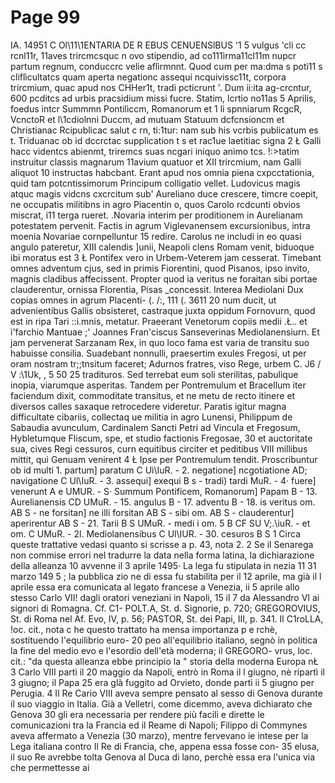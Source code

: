 # Page 99

IA. 14951 C Ol\11\1ENTARIA DE R EBUS CENUENSlBUS '1 5 vulgus 'cli cc rcnl11r, 11aves trircmcsquc n ovo stipendio, ad co111ìrma11cl11m nupcr partum regnum, conduccrc velie aflìrmnnt. Quod cum per ma:dma s poti11 s cliflìcultatcs quam aperta negationc assequi ncquivissc11t, corpora trircmium, quac apud nos CHHer1t, tradi pcticrunt '. Dum ii:ita ag-crcntur, 600 pcditcs ad urbis pracsidium missi fucre. Statim, lcrtio no11as 5 Aprilis, foedus intcr Summmn Pontilìccm, Romanorum et 1 li spnniarum RcgcR, VcnctoR et l\1cdiolnni Duccm, ad mutuam Statuum dcfcnsioncm et Christianac Rcipublicac salut c rn, ti:1tur: nam sub his vcrbis publicatum es t. Triduanac ob id dccrctac supplication t s et rac1ue laetitiac signa 2 Ł Galli hacc videntcs abienmt, triremcs suas ncgari iniquo animo tcs. !:>tatim instruitur classis magnarum 11avium quatuor et XII trircmium, nam Galli aliquot 10 instructas habcbant. Erant apud nos omnia piena cxpcctationia, quid tam potcntissimorum Principum colligatio vellet. Ludovicus magis atquc magis vidcns cxcrcitum sub' Aureliano duce crescere, timcre coepit, ne occupatis militibns in agro Piacentin o, quos Carolo rcdcunti obvios miscrat, i11 terga rueret. .Novaria interim per proditionem in Aurelianam potestatem pervenit. Factis in agrum Viglevanensem excursionibus, intra moenia Novariae cornpelluntur 15 redire. Carolus ne includi in eo quasi angulo pateretur, XIII calendis ]unii, Neapoli clens Romam venit, biduoque ibi moratus est 3 Ł Pontifex vero in Urbem-Veterem jam cesserat. Timebant omnes adventum cjus, sed in primis Fiorentini, quod Pisanos, ipso invito, magnis cladibus affecissent. Propter quod ia veritus ne foraitan sibi portae clauderentur, ornissa Florentia, Pisas _concessit. lnterea Mediolani Dux copias omnes in agrum Placenti- (. /:, 111 (. 3611 20 num ducit, ut advenientibus Gallis obsisteret, castraque juxta oppidum Fornovurn, quod est in ripa Tari ::i.mnis, metatur. Praeerant Venetorum copiis medii .Ł.. et ì\'farchio Mantuae ;' Joannes Fran'ciscus Sanseverinas Mediolanensiurn. Et jam pervenerat Sarzanam Rex, in quo loco fama est varia de transitu suo habuisse consilia. Suadebant nonnulli, praesertim exules Fregosi, ut per oram nostram tr;;tnsitum faceret; Adurnos fratres, viso Rege, urbem C. J6 / V :\1Uk, , 5 50 25 tradituros. Sed terrebat eum soli sterilitas, pabulique inopia, viarumque asperitas. Tandem per Pontremulum et Bracellum iter faciendum dixit, commoditate transitus, et ne metu de recto itinere et diversos calles saxaque retrocedere videretur. Paratis igitur magna difficultate cibariis, collectaq ue militia in agro Lunensi, Philippum de Sabaudia avunculum, Cardinalem Sancti Petri ad Vincula et Fregosum, Hybletumque Fliscum, spe, et studio factionis Fregosae, 30 et auctoritate sua, cives Regi cessuros, curn equitibus circiter et peditibus VIII millibus mittit, qui Genuam venirent 4 Ł Ipse per Pontremulum tendit. Proscribuntur ob id multi 1. partum] paratum C Uì\IuR. - 2. negatione] ncgotiatione AD; navigatione C Ul\IuR. - 3. assequi] exequi B s - tradi) tardi MuR. - 4· fuere] venerunt A e UMUR. - S· Summum Pontificem, Romanorum] Papam B - 13. Aurelianensis CD UMuR. - 15. angulus B - 17. adventu B - 18. is veritus om. AB S - ne forsitan] ne illi forsitan AB S - sibi om. AB S - clauderentur] aperirentur AB S - 21. Tarii B S UMuR. - medi i om. 5 B CF SU V;.\iuR. - et om. C UMuR. - 2l. Mediolanensibus C Ul\IUR. - 30. cesuros B S 1 Circa queste trattative vedasi quanto si scrisse a p. 43, nota 2. 2 Se il Senarega non commise errori nel tradurre la data nella forma latina, la dichiarazione della alleanza 10 avvenne il 3 aprile 1495· La lega fu stipulata in nezia 11 31 marzo 149 5 ; la pubblica zio ne di essa fu stabilita per il 12 aprile, ma già il l aprile essa era comunicata al legato francese a Venezia, ii 5 aprile allo stesso Carlo VII! dagli oratori veneziani in Napoli, 15 il 7 da Alessandro VI ai signori di Romagna. Cf. C1- POLT.A, St. d. Signorie, p. 720; GREGOROVIUS, St. di Roma nel Af. Evo, IV, p. 56; PASTOR, St. dei Papi, III, p. 341. Il C1roLLA, !oc. cit., nota c he questo trattato ha mensa importanza p e rchè, sostituendo l'equilibrio euro- 20 peo all'equilibrio italiano, segnò in politica la fine del medio evo e l'esordio dell'età moderna; il GREGORO- vrus, loc. cit.: "da questa alleanza ebbe principio la " storia della moderna Europa nŁ 3 Carlo VIII partì il 20 maggio da Napoli, entrò in Roma il l giugno, nè ripartì il 3 giugno; il Papa 25 era glà fuggito ad Orvieto, donde partì ii 5 giugno per Perugia. 4 Il Re Cario VIII aveva sempre pensato al sesso di Genova durante il suo viaggio in Italia. Già a Velletri, come dicemmo, aveva dichiarato che Genova 30 gli era necessaria per rendere più facili e dirette le comunicazioni tra la Francia ed il Reame di Napoli; Filippo di Commynes aveva affermato a Venezia (30 marzo), mentre fervevano ie intese per la Lega italiana contro Il Re di Francia, che, appena essa fosse con- 35 elusa, il suo Re avrebbe tolta Genova al Duca di lano, perchè essa era l'unica via che permettesse ai